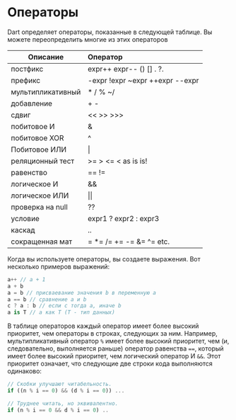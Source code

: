 # Операторы

Dart определяет операторы, показанные в следующей таблице. Вы можете переопределить многие из этих операторов

| Описание           | Оператор                                     |
| ------------------ |:---------------------------------------------|
| постфикс           | expr++    expr--    ()    []    .    ?.      |
| префикс            | -expr    !expr    ~expr    ++expr    --expr  |
| мультипликативный  | *    /    %  ~/                              |
| добавление         | +    -                                       |
| сдвиг              | <<    >>    >>>                              |
| побитовое И        | &                                            |
| побитовое XOR      | ^                                            |
| Побитовое ИЛИ      | \|                                           |
| реляционный тест   | >=    >    <=    <    as    is    is!        |
| равенство          | ==    !=                                     |
| логическое И       | &&                                           |
| логическое ИЛИ     | \|\|                                         |
| проверка на null   | ??                                           |
| условие            | expr1 ? expr2 : expr3                        |
| каскад             | ..                                           |
| сокращенная мат    | =    *=    /=   +=   -=   &=   ^=   etc.     |

Когда вы используете операторы, вы создаете выражения. Вот несколько примеров выражений:

```dart
a++ // a + 1
a + b
a = b // присваевание значения b в переменную a
a == b // сравнение a и b
c ? a : b // если с тогда а, иначе b
a is T // a как T (Т - тип данных)
```

В таблице операторов каждый оператор имеет более высокий приоритет, чем операторы в строках, следующих за ним. Например, мультипликативный оператор `%` имеет более высокий приоритет, чем (и, следовательно, выполняется раньше) оператор равенства `==`, который имеет более высокий приоритет, чем логический оператор И `&&`. Этот приоритет означает, что следующие две строки кода выполняются одинаково:

```dart
// Скобки улучшают читабельность.
if ((n % i == 0) && (d % i == 0)) ...

// Труднее читать, но эквивалентно.
if (n % i == 0 && d % i == 0) ..
```
